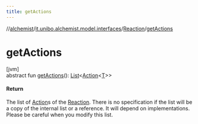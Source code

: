 ```yaml
---
title: getActions
---
```

//[alchemist](../../../index.html)/[it.unibo.alchemist.model.interfaces](../index.html)/[Reaction](index.html)/[getActions](get-actions.html)



# getActions



[jvm]\
abstract fun [getActions](get-actions.html)(): [List](https://docs.oracle.com/javase/8/docs/api/java/util/List.html)<[Action](../-action/index.html)<[T](../-node/index.html)>>



#### Return



The list of [Action](../-action/index.html)s of the [Reaction](index.html). There is no specification if the list will be a copy of the internal list or a reference. It will depend on implementations. Please be careful when you modify this list.




